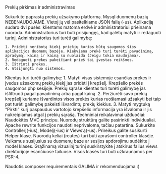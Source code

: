 Prekių pirkimas ir administravimas

Sukurkite paprastą prekių užsakymo platformą. Mysql duomenų bazių NEBENAUDOJAME. Vietoj jų vėl pasitelkiame JSON failą (-us). Aplikaciją sudaro dvi pusės: klientams matoma erdvė ir administratoriui prieinama nuoroda. Administratorius turi būti prisijungęs, kad galėtų matyti ir redaguoti turinį. Administratorius turi turėti galimybę:

	1. Pridėti neribotą kiekį priekių kurios būtų saugomos šios aplikacijos duomenų bazėje. Kiekviena prekė turi turėti pavadinimą, aprašymą, kainą ir kainą su nuolaida (Jeigu tokia naudojama).
	2. Redaguoti prekes pakeičiant prieš tai įvestas reikšmes. 
	3. Ištrinti prekes.
	4. Atsijungti nuo sistemos.

Klientas turi turėti galimybę:
	1. Matyti visas sistemoje esančias prekes ir įvedus užsakomų prekių kiekį jas pridėti į krepšelį. Krepšelio prekės saugomos php sesijoje. Prekių sąraše klientas turi turėti galimybę jas išfiltruoti pagal pavadinimą arba pagal kainą.
	2. Peržiūrėti savo prekių krepšelį kuriame išvardintos visos prekės kurias ruošiamasi užsakyti bei taip pat turėti galimybę pakeisti išvardintų prekių kiekius.
	3. Matyti mygtuką “Pirkti” kurį paspaudus vartotojo krepšelio informacija yra išvaloma ir jis nukreipiamas atgal į prekių sąrašą.
	Techniniai reikalavimai užduočiai:
Naudokitės MVC principu. Nuorodų struktūrą galite pasirinkti individualiai. Apache rewrite funkcijos naudoti neprivaloma, tačiau patartina. Sukurkite Controllerį(-ius), Modelį(-ius) ir Views’ą(-us). Prireikus galite susikurti Helper klasę.
Nuorodų keliai (routes) turi būti aprašomi controller klasėje. 
Veiksmus susijusius su duomenų baze ar sesijos apdorojimu sudėkite į model klases.
Grąžinamą vizualinį turinį suskirstykite į atskirus failus views direktorijoje esančiuose failuose.
Visos klasės turi būti užkraunamos per PSR-4.

Naudotis composer requirementais GALIMA ir rekomenduojama :)

